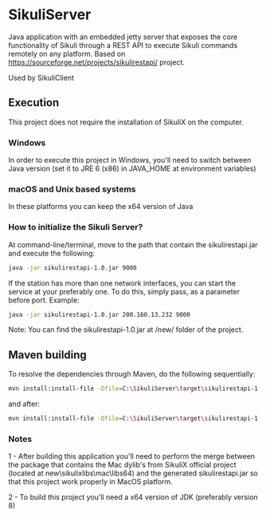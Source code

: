 # SikuliServer
Java application with an embedded jetty server that exposes the core functionality of Sikuli through a REST API to execute Sikuli commands remotely on any platform. Based on https://sourceforge.net/projects/sikulirestapi/ project.

Used by SikuliClient


## Execution
This project does not require the installation of SikuliX on the computer.

### Windows
In order to execute this project in Windows, you'll need to switch between Java version (set it to JRE 6 (x86) in JAVA_HOME at environment variables)
### macOS and Unix based systems
In these platforms you can keep the x64 version of Java

### How to initialize the Sikuli Server?
At command-line/terminal, move to the path that contain the sikulirestapi.jar and execute the following:

```bash
java -jar sikulirestapi-1.0.jar 9000
```

If the station has more than one network interfaces, you can start the service at your preferably one. To do this, simply pass, as a parameter before port. Example: 

```bash
java -jar sikulirestapi-1.0.jar 200.160.13.232 9000
```

Note: You can find the sikulirestapi-1.0.jar at /new/ folder of the project.


## Maven building
To resolve the dependencies through Maven, do the following sequentially:

```bash
mvn install:install-file -Dfile=C:\SikuliServer\target\sikulirestapi-1.0.jar -DpomFile=C:\SikuliServer\target\com.googlecode.addjars.mojo.AddJarsMojo\pom.xml
```

and after:

```bash
mvn install:install-file -Dfile=C:\SikuliServer\target\sikulirestapi-1.0.jar -DpomFile=C:\SikuliServer\sikulirestapi-code\pom.xml
```


### Notes
1 - After building this application you'll need to perform the merge between the package that contains the Mac dylib's from SikuliX official project (located at new\sikulixlibs\mac\libs64\) and the generated sikulirestapi.jar so that this project work properly in MacOS platform.

2 - To build this project you'll need a x64 version of JDK (preferably version 8)
